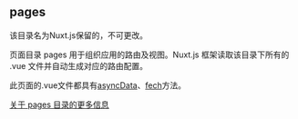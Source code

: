 ## pages

该目录名为Nuxt.js保留的，不可更改。

页面目录 pages 用于组织应用的路由及视图。Nuxt.js 框架读取该目录下所有的 .vue 文件并自动生成对应的路由配置。

此页面的.vue文件都具有[asyncData](https://nuxtjs.org/api/)、[fech](https://nuxtjs.org/api/pages-fetch)方法。

[关于 pages 目录的更多信息](https://nuxtjs.org/guide/views#pages)
